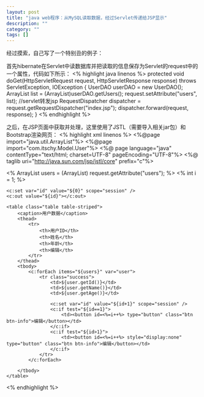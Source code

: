 ```yaml
---
layout: post
title: "java web程序：从MySQL读取数据，经过Servlet传递给JSP显示"
description: ""
category: ""
tags: []
---
```

经过摸索，自己写了一个特别丑的例子：

首先hibernate在Servlet中读数据库并把读取的信息保存为Servlet的request中的一个属性，代码如下所示：
<% highlight java linenos %>
	protected void doGet(HttpServletRequest request, HttpServletResponse response) throws ServletException, IOException {
		UserDAO userDAO = new UserDAO();
		ArrayList<User> list = (ArrayList<User>)userDAO.getUsers();
		request.setAttribute("users", list);
		//servlet转发jsp
		RequestDispatcher dispatcher = request.getRequestDispatcher("index.jsp");
        dispatcher.forward(request, response);
	}
<% endhighlight %>

之后，在JSP页面中获取并处理，这里使用了JSTL（需要导入相关jar包）和Bootstrap渲染网页：
<% highlight xml linenos %>
<%@page import="java.util.ArrayList"%>
<%@page import="com.itschy.Model.User"%>
<%@ page language="java" contentType="text/html; charset=UTF-8"
	pageEncoding="UTF-8"%>
<%@ taglib uri="http://java.sun.com/jsp/jstl/core" prefix="c"%>
<!DOCTYPE html PUBLIC "-//W3C//DTD HTML 4.01 Transitional//EN" "http://www.w3.org/TR/html4/loose.dtd">
<html>

<head>
<meta http-equiv="Content-Type" content="text/html; charset=UTF-8">
<title>Home</title>

<script type="text/javascript">
	var d = document.getElementById("1");
	function setProperty() {
		d.style.hidden = true;
	}
</script>

<link rel="stylesheet"
	href="https://cdn.bootcss.com/bootstrap/3.3.7/css/bootstrap.min.css">
<script src="https://cdn.bootcss.com/jquery/2.1.1/jquery.min.js"></script>
<script
	src="https://cdn.bootcss.com/bootstrap/3.3.7/js/bootstrap.min.js"></script>
<link rel="shortcut icon"
	href="https://ss1.baidu.com/6ONXsjip0QIZ8tyhnq/it/u=1406213086,1196538402&fm=58"
	type="image/x-icon" />



</head>
<body>
	<%
		ArrayList<User> users = (ArrayList<User>) request.getAttribute("users");
	%>
	<%
		int i = 1;
	%>

	<c:set var="id" value="${0}" scope="session" />
	<c:out value="${id}"></c:out>

	<table class="table table-striped">
		<caption>用户数据</caption>
		<thead>
			<tr>
				<th>用户ID</th>
				<th>姓名</th>
				<th>年龄</th>
				<th>编辑</th>
			</tr>
		</thead>
		<tbody>
			<c:forEach items="${users}" var="user">
				<tr class="success">
					<td>${user.getId()}</td>
					<td>${user.getName()}</td>
					<td>${user.getAge()}</td>

					<c:set var="id" value="${id+1}" scope="session" />
 					<c:if test="${id==1}">
						<td><button id=<%=i++%> type="button" class="btn btn-info">编辑</button></td>
					</c:if>
					<c:if test="${id>1}">
						<td><button id=<%=i++%> style="display:none" type="button" class="btn btn-info">编辑</button></td>
					</c:if>
				</tr>
			</c:forEach>

		</tbody>
	</table>

</body>
</html>
<% endhighlight %>
